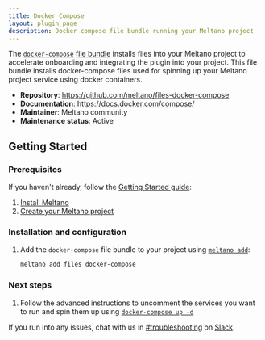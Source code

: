 ```yaml
---
title: Docker Compose
layout: plugin_page
description: Docker compose file bundle running your Meltano project
---
```


The [`docker-compose`](https://docs.docker.com/compose/) [file bundle](https://docs.meltano.com/concepts/plugins#file-bundles) installs files into your Meltano project to accelerate onboarding and integrating the plugin into your project.
This file bundle installs docker-compose files used for spinning up your Meltano project service using docker containers.


- **Repository**: <https://github.com/meltano/files-docker-compose>
- **Documentation**: <https://docs.docker.com/compose/>
- **Maintainer**: Meltano community
- **Maintenance status**: Active

## Getting Started

### Prerequisites

If you haven't already, follow the [Getting Started guide](https://docs.meltano.com/getting-started.html):

1. [Install Meltano](https://docs.meltano.com/getting-started.html#install-meltano)
1. [Create your Meltano project](https://docs.meltano.com/getting-started.html#create-your-meltano-project)

### Installation and configuration

1. Add the `docker-compose` file bundle to your project using [`meltano add`](https://docs.meltano.com/command-line-interface.html#add):

    ```bash
    meltano add files docker-compose
    ```

### Next steps

1. Follow the advanced instructions to uncomment the services you want to run and spin them up using [`docker-compose up -d`](https://github.com/meltano/files-docker-compose/blob/main/bundle/README.md)

If you run into any issues, chat with us in [#troubleshooting](https://meltano.slack.com/archives/C01TCRBBJD7) on [Slack](https://meltano.com/slack).
